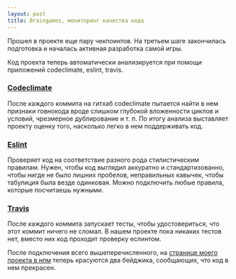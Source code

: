 ```yaml
---
layout: post
title: Braingames, мониторинг качества кода
---
```


Прошел в проекте еще пару чекпоинтов. На третьем шаге закончилась подготовка и началась активная разработка самой игры.

Код проекта теперь автоматически анализируется при помощи приложений codeclimate, eslint, travis.

### [Codeclimate](https://codeclimate.com)
После каждого коммита на гитхаб codeclimate пытается найти в нем признаки говнокода вроде слишком глубокой вложенности циклов и условий, чрезмерное дублирование и т. п. По итогу анализа выставляет проекту оценку того, насколько легко в нем поддерживать код.

### [Eslint](https://eslint.org)
Проверяет код на соответствие разного рода стилистическим правилам. Нужен, чтобы код выглядил аккуратно и стандартизованно, чтобы нигде не было лишних пробелов, неправильных кавычек, чтобы табулиция была везде одинковая. Можно подключить любые правила, которые посчитаешь нужными.

### [Travis](http://travis-ci.org)
После каждого коммита запускает тесты, чтобы удостовериться, что этот коммит ничего не сломал. В нашем проекте пока никаких тестов нет, вместо них код проходит проверку еслинтом.

После подключения всего вышеперечисленного, на [странице моего проекта в нпм](https://www.npmjs.com/package/braingames-ignat) теперь красуются два бейджика, сообщающих, что код в нем прекрасен.